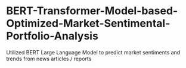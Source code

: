 # BERT-Transformer-Model-based-Optimized-Market-Sentimental-Portfolio-Analysis
Utilized BERT Large Language Model to predict market sentiments and trends from news articles / reports
